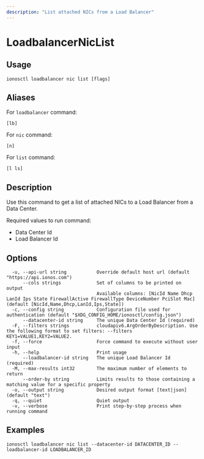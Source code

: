 ```yaml
---
description: "List attached NICs from a Load Balancer"
---
```


# LoadbalancerNicList

## Usage

```text
ionosctl loadbalancer nic list [flags]
```

## Aliases

For `loadbalancer` command:

```text
[lb]
```

For `nic` command:

```text
[n]
```

For `list` command:

```text
[l ls]
```

## Description

Use this command to get a list of attached NICs to a Load Balancer from a Data Center.

Required values to run command:

* Data Center Id
* Load Balancer Id

## Options

```text
  -u, --api-url string           Override default host url (default "https://api.ionos.com")
      --cols strings             Set of columns to be printed on output 
                                 Available columns: [NicId Name Dhcp LanId Ips State FirewallActive FirewallType DeviceNumber PciSlot Mac] (default [NicId,Name,Dhcp,LanId,Ips,State])
  -c, --config string            Configuration file used for authentication (default "$XDG_CONFIG_HOME/ionosctl/config.json")
      --datacenter-id string     The unique Data Center Id (required)
  -F, --filters strings          cloudapiv6.ArgOrderByDescription. Use the following format to set filters: --filters KEY1=VALUE1,KEY2=VALUE2.
  -f, --force                    Force command to execute without user input
  -h, --help                     Print usage
      --loadbalancer-id string   The unique Load Balancer Id (required)
  -M, --max-results int32        The maximum number of elements to return
      --order-by string          Limits results to those containing a matching value for a specific property
  -o, --output string            Desired output format [text|json] (default "text")
  -q, --quiet                    Quiet output
  -v, --verbose                  Print step-by-step process when running command
```

## Examples

```text
ionosctl loadbalancer nic list --datacenter-id DATACENTER_ID --loadbalancer-id LOADBALANCER_ID
```

